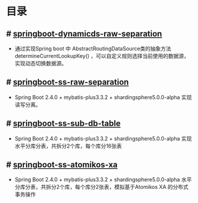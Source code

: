 # 目录

 ## # [springboot-dynamicds-raw-separation](https://github.com/zhu-rundong/SpringBoot-raw-separation/tree/main/springboot-dynamicds-raw-separation)

-  通过实现Spring boot 中 AbstractRoutingDataSource类的抽象方法 determineCurrentLookupKey() ，可以自定义规则选择当前使用的数据源，实现动态切换数据源。

## # [springboot-ss-raw-separation](https://github.com/zhu-rundong/SpringBoot-raw-separation/tree/main/springboot-ss-raw-separation)

- Spring Boot 2.4.0 + mybatis-plus3.3.2 + shardingsphere5.0.0-alpha 实现读写分离。
  
## # [springboot-ss-sub-db-table](https://github.com/zhu-rundong/learning/tree/main/springboot-ss-sub-db-table)

- Spring Boot 2.4.0 + mybatis-plus3.3.2 + shardingsphere5.0.0-alpha 实现水平分库分表，共拆分2个库，每个库分16张表  
  
## # [springboot-ss-atomikos-xa](https://github.com/zhu-rundong/learning/tree/main/springboot-ss-atomikos-xa)

- Spring Boot 2.4.0 + mybatis-plus3.3.2 + shardingsphere5.0.0-alpha 水平分库分表，共拆分2个库，每个库分2张表，模拟基于Atomikos XA 的分布式事务操作  
